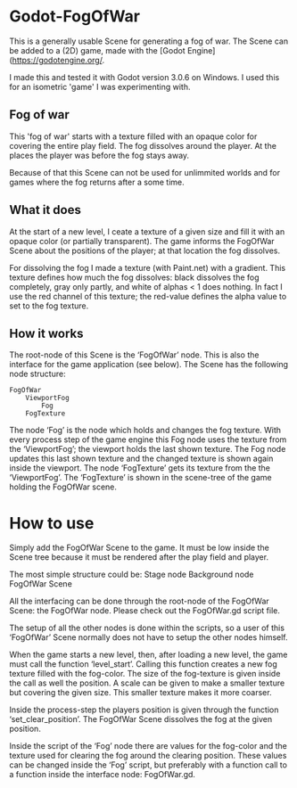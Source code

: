 # Godot-FogOfWar

This is a generally usable Scene for generating a fog of war. The Scene can be  added to a (2D) game, made with the [Godot Engine](https://godotengine.org/.

I made this and tested it with Godot version 3.0.6 on Windows.
I used this for an isometric 'game' I was experimenting with.

## Fog of war
This 'fog of war' starts with a texture filled with an opaque color for covering the entire play field. The fog dissolves around the player. At the places the player was before the fog stays away.

Because of that this Scene can not be used for unlimmited worlds and for games where the fog returns after a some time.

## What it does
At the start of a new level, I ceate a texture of a given size and fill it with an opaque color (or partially transparent). The game informs the FogOfWar Scene about the positions of the player; at that location the fog dissolves.

For dissolving the fog I made a texture (with Paint.net) with a gradient. This texture defines how much the fog dissolves: black dissolves the fog completely, gray only partly, and white of alphas < 1 does nothing. 
In fact I use the red channel of this texture; the red-value defines the alpha value to set to the fog texture.

## How it works
The root-node of this Scene is the ‘FogOfWar’ node. This is also the interface for the game application (see below). The Scene has the following node structure:

    FogOfWar
        ViewportFog
            Fog
        FogTexture

The node ‘Fog’ is the node which holds and changes the fog texture. With every process step of the game engine this Fog node uses the texture from the ‘ViewportFog’; the viewport holds the last shown texture. The Fog node updates this last shown texture and the changed texture is shown again inside the viewport. The node ‘FogTexture’ gets its texture from the the ‘ViewportFog’. The ‘FogTexture’ is shown in the scene-tree of the game holding the FogOfWar scene.

# How to use
Simply add the FogOfWar Scene to the game. It must be low inside the Scene tree because it must be rendered after the play field and player.

The most simple structure could be:
    Stage node
        Background node
        FogOfWar Scene

All the interfacing can be done through the root-node of the FogOfWar Scene: the FogOfWar node. Please check out the FogOfWar.gd script file.

The setup of all the other nodes is done within the scripts, so a user of this ‘FogOfWar’ Scene normally does not have to setup the other nodes himself.

When the game starts a new level, then, after loading a new level, the game must call the function ‘level_start’. Calling this function creates a new fog texture filled with the fog-color. The size of the fog-texture is given inside the call as well the position. A scale can be given to make a smaller texture but covering the given size. This smaller texture makes it more coarser.

Inside the process-step the players position is given through the function ‘set_clear_position’. The FogOfWar Scene dissolves the fog at the given position.

Inside the script of the ‘Fog’ node there are values for the fog-color and the texture used for clearing the fog around the clearing position. These values can be changed inside the ‘Fog’ script, but preferably with a function call to a function inside the interface node: FogOfWar.gd.





